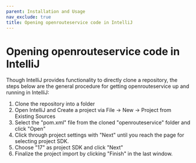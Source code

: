 ```yaml
---
parent: Installation and Usage
nav_exclude: true
title: Opening openrouteservice code in IntelliJ
---
```


# Opening openrouteservice code in IntelliJ

Though IntelliJ provides functionality to directly clone a repository, the steps below are the general procedure for getting openrouteservice up and running in IntelliJ:
1. Clone the repository into a folder
2. Open IntelliJ and Create a project via File -> New -> Project from Existing Sources
3. Select the "pom.xml" file from the cloned "openrouteservice" folder and click "Open"
4. Click through project settings with "Next" until you reach the page for selecting project SDK.
5. Choose "17" as project SDK and click "Next"
6. Finalize the project import by clicking "Finish" in the last window.
